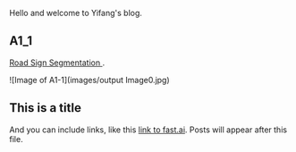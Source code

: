Hello and welcome to Yifang's blog. 
## A1_1
[Road Sign Segmentation ](https://github.com/Yifang12/Yifang/tree/main/CV_due1_1).

![Image of A1-1](images/output Image0.jpg)

## This is a title

And you can include links, like this [link to fast.ai](https://www.fast.ai). Posts will appear after this file. 
